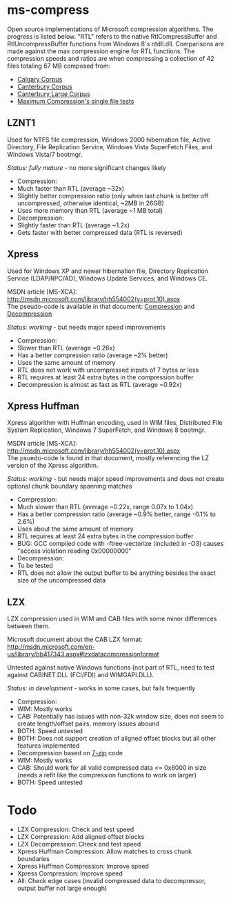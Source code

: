 ms-compress
===========
Open source implementations of Microsoft compression algorithms. The progress is listed below. "RTL" refers to the
native RtlCompressBuffer and RtlUncompressBuffer functions from Windows 8's ntdll.dll. Comparisons are made against the
max compression engine for RTL functions. The compression speeds and ratios are when compressing a collection of 42
files totaling 67 MB composed from:
* [Calgary Corpus](http://corpus.canterbury.ac.nz/descriptions/#calgary)
* [Canterbury Corpus](http://corpus.canterbury.ac.nz/descriptions/#cantrbry)
* [Canterbury Large Corpus](http://corpus.canterbury.ac.nz/descriptions/#large)
* [Maximum Compression's single file tests](http://www.maximumcompression.com)

LZNT1
-----
Used for NTFS file compression, Windows 2000 hibernation file, Active Directory, File Replication Service, Windows Vista SuperFetch Files, and Windows Vista/7 bootmgr.

_Status: fully mature_ - no more significant changes likely

* Compression:
 * Much faster than RTL (average ~32x)
 * Slightly better compression ratio (only when last chunk is better off uncompressed, otherwise identical, ~2MB in 26GB)
 * Uses more memory than RTL (average ~1 MB total)
* Decompression:
 * Slightly faster than RTL (average ~1.2x)
 * Gets faster with better compressed data (RTL is reversed)

Xpress
------
Used for Windows XP and newer hibernation file, Directory Replication Service (LDAP/RPC/AD), Windows Update Services, and Windows CE.

MSDN article [MS-XCA]: http://msdn.microsoft.com/library/hh554002(v=prot.10).aspx  
The pseudo-code is available in that document: [Compression](http://msdn.microsoft.com/library/hh554053%28v=PROT.10%29.aspx)
and [Decompression](http://msdn.microsoft.com/library/hh536411%28v=PROT.10%29.aspx)

_Status: working_ - but needs major speed improvements

* Compression:
 * Slower than RTL (average ~0.26x)
 * Has a better compression ratio (average ~2% better)
 * Uses the same amount of memory
 * RTL does not work with uncompressed inputs of 7 bytes or less
 * RTL requires at least 24 extra bytes in the compression buffer
* Decompression is almost as fast as RTL (average ~0.92x)

Xpress Huffman
--------------
Xpress algorithm with Huffman encoding, used in WIM files, Distributed File System Replication, Windows 7 SuperFetch, and Windows 8 bootmgr.

MSDN article [MS-XCA]: http://msdn.microsoft.com/library/hh554002(v=prot.10).aspx  
The psuedo-code is found in that document, mostly referencing the LZ version of the Xpress algorithm.

_Status: working_ - but needs major speed improvements and does not create optional chunk boundary spanning matches

* Compression:
 * Much slower than RTL (average ~0.22x, range 0.07x to 1.04x)
 * Has a better compression ratio (average ~0.9% better, range -0.1% to 2.6%)
 * Uses about the same amount of memory
 * RTL requires at least 24 extra bytes in the compression buffer
 * BUG: GCC compiled code with -ftree-vectorize (included in -O3) causes "access violation reading 0x00000000"
* Decompression:
 * To be tested
 * RTL does not allow the output buffer to be anything besides the exact size of the uncompressed data

LZX
---
LZX compression used in WIM and CAB files with some minor differences between them.

Microsoft document about the CAB LZX format: http://msdn.microsoft.com/en-us/library/bb417343.aspx#lzxdatacompressionformat

Untested against native Windows functions (not part of RTL, need to test against CABINET.DLL (FCI/FDI) and WIMGAPI.DLL).

_Status: in development_ - works in some cases, but fails frequently

* Compression:
 * WIM: Mostly works
 * CAB: Potentially has issues with non-32k window size, does not seem to create length/offset pairs, memory issues abound
 * BOTH: Speed untested
 * BOTH: Does not support creation of aligned offset blocks but all other features implemented
* Decompression based on [7-zip](http://www.7-zip.org/) code
 * WIM: Mostly works
 * CAB: Should work for all valid compressed data <= 0x8000 in size (needs a refit like the compression functions to work on larger)
 * BOTH: Speed untested

Todo
====
* LZX Compression: Check and test speed
* LZX Compression: Add aligned offset blocks
* LZX Decompression: Check and test speed
* Xpress Huffman Compression: Allow matches to cross chunk boundaries
* Xpress Huffman Compression: Improve speed
* Xpress Compression: Improve speed
* All: Check edge cases (invalid compressed data to decompressor, output buffer not large enough)
